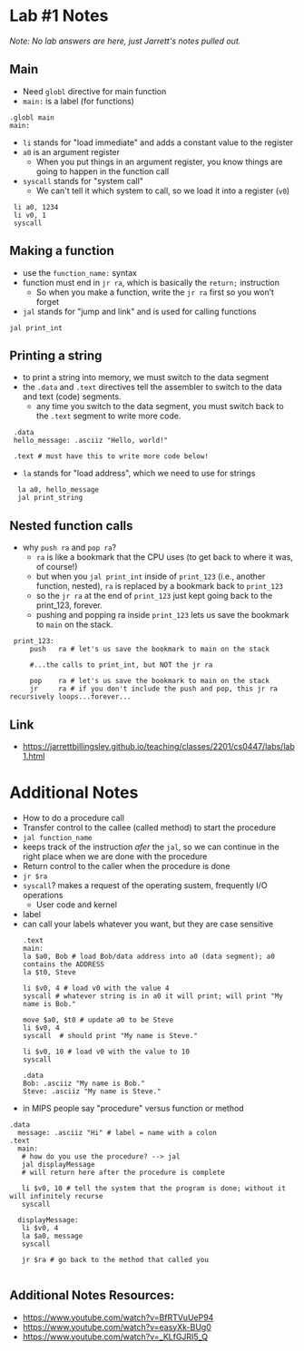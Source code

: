 # Lab #1 Notes
*Note: No lab answers are here, just Jarrett's notes pulled out.*

## Main 
* Need `globl` directive for main function
* `main:` is a label (for functions)
```
.globl main
main:
```

* `li` stands for "load immediate" and adds a constant value to the register
* `a0` is an argument register
  * When you put things in an argument register, you know things are going to happen in the function call
* `syscall` stands for "system call"
  * We can't tell it which system to call, so we load it into a register (`v0`)
  
```
 li	a0, 1234
 li	v0, 1
 syscall
 ```
 
## Making a function
* use the `function_name:` syntax
* function must end in `jr ra`, which is basically the `return;` instruction
  * So when you make a function, write the `jr ra` first so you won’t forget
* `jal` stands for "jump and link" and is used for calling functions

```
jal	print_int
```

## Printing a string
* to print a string into memory, we must switch to the data segment 
* the `.data` and `.text` directives tell the assembler to switch to the data and text (code) segments. 
  * any time you switch to the data segment, you must switch back to the `.text` segment to write more code.
  
```
 .data
 hello_message: .asciiz "Hello, world!"

 .text # must have this to write more code below!
 ```

* `la` stands for "load address", which we need to use for strings

```
  la a0, hello_message
  jal print_string
 ```
 
## Nested function calls
* why `push ra` and `pop ra`?
  * `ra` is like a bookmark that the CPU uses (to get back to where it was, of course!)
  * but when you `jal print_int` inside of `print_123` (i.e., another function, nested), `ra` is replaced by a bookmark back to `print_123`
  * so the `jr ra` at the end of `print_123` just kept going back to the print_123, forever.
  * pushing and popping ra inside `print_123` lets us save the bookmark to `main` on the stack.
  
```
 print_123:
     push	ra # let's us save the bookmark to main on the stack

     #...the calls to print_int, but NOT the jr ra

     pop	ra # let's us save the bookmark to main on the stack
     jr		ra # if you don't include the push and pop, this jr ra recursively loops...forever...
 ```

## Link
* https://jarrettbillingsley.github.io/teaching/classes/2201/cs0447/labs/lab1.html

# Additional Notes
* How to do a procedure call
 * Transfer control to the callee (called method) to start the procedure
  * `jal function_name`
   * keeps track of the instruction *afer* the `jal`, so we can continue in the right place when we are done with the procedure
 * Return control to the caller when the procedure is done
  * `jr $ra`
* `syscall`? makes a request of the operating sustem, frequently I/O operations
  * User code and kernel
* label
 * can call your labels whatever you want, but they are case sensitive
   ```
   .text
   main:
   la $a0, Bob # load Bob/data address into a0 (data segment); a0 contains the ADDRESS
   la $t0, Steve
   
   li $v0, 4 # load v0 with the value 4
   syscall # whatever string is in a0 it will print; will print "My name is Bob."
   
   move $a0, $t0 # update a0 to be Steve
   li $v0, 4
   syscall  # should print "My name is Steve."
   
   li $v0, 10 # load v0 with the value to 10 
   syscall
   
   .data
   Bob: .asciiz "My name is Bob."
   Steve: .asciiz "My name is Steve."
   ```
* in MIPS people say "procedure" versus function or method

```
.data
  message: .asciiz "Hi" # label = name with a colon
.text
  main:
   # how do you use the procedure? --> jal
   jal displayMessage
   # will return here after the procedure is complete
  
   li $v0, 10 # tell the system that the program is done; without it will infinitely recurse
   syscall
 
  displayMessage:
   li $v0, 4
   la $a0, message
   syscall
   
   jr $ra # go back to the method that called you
 
 ```
   
 ## Additional Notes Resources:
* https://www.youtube.com/watch?v=BfRTVuUeP94 
* https://www.youtube.com/watch?v=easyXk-BUg0
* https://www.youtube.com/watch?v=_KLfGJRI5_Q
